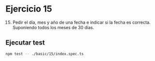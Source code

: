 # Ejercicio 15

15. Pedir el día, mes y año de una fecha e indicar si la fecha es correcta. Suponiendo todos los meses de 30 días.

## Ejecutar test

```bash
npm test -- ./basic/15/index.spec.ts
```
